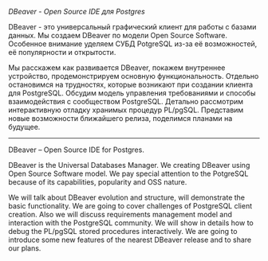 *DBeaver - Open Source IDE для Postgres*

DBeaver - это универсальный графический клиент для работы с базами данных. Мы создаем DBeaver по модели Open Source Software. Особенное внимание уделяем СУБД PotgreSQL из-за её возможностей, её популярности и открытости.

Мы расскажем как развивается DBeaver, покажем внутреннее устройство, продемонстрируем основную функциональность. Отдельно остановимся на трудностях, которые возникают при создании клиента для PostgreSQL. Обсудим модель управления требованиями  и способы взаимодействия с сообществом PostgreSQL. Детально рассмотрим интерактивную отладку хранимых процедур PL/pgSQL. Представим новые возможности ближайшего релиза, поделимся планами на будущее.

----

DBeaver – Open Source IDE for Postgres.

DBeaver is the Universal Databases Manager. We creating DBeaver using Open Source Software model. We pay special attention to the PotgreSQL because of its capabilities, popularity and OSS nature.

We will talk about DBeaver evolution and structure, will demonstrate the basic functionality. We are going to cover challenges of PostgreSQL client creation. Also we will discuss requirements management model and interaction with the PostgreSQL community. We will show in details how to debug the PL/pgSQL stored procedures interactively. We are going to introduce some new features of the nearest DBeaver release and to share our plans.
